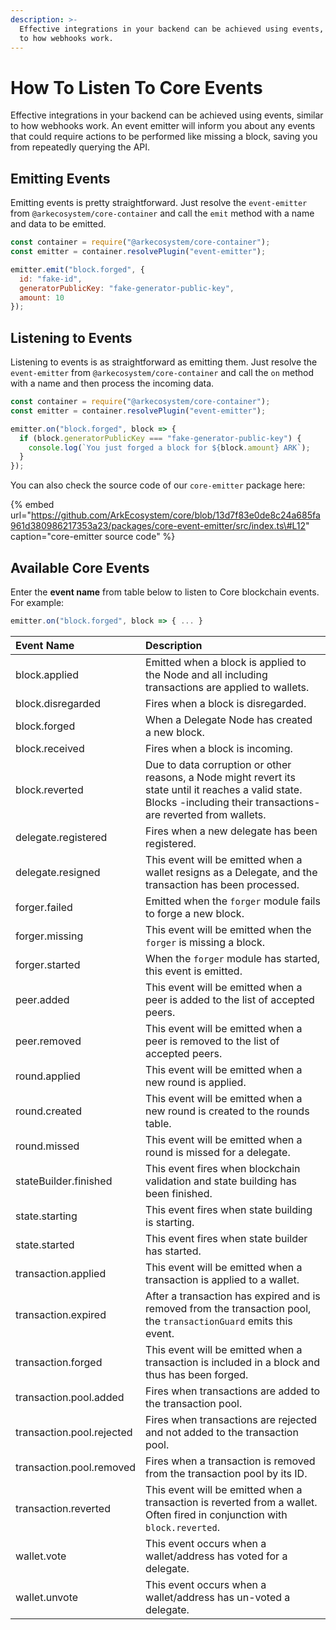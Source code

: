 ```yaml
---
description: >-
  Effective integrations in your backend can be achieved using events, similar
  to how webhooks work.
---
```


# How To Listen To Core Events

Effective integrations in your backend can be achieved using events, similar to how webhooks work. An event emitter will inform you about any events that could require actions to be performed like missing a block, saving you from repeatedly querying the API.

## Emitting Events

Emitting events is pretty straightforward. Just resolve the `event-emitter` from `@arkecosystem/core-container` and call the `emit` method with a name and data to be emitted.

```javascript
const container = require("@arkecosystem/core-container");
const emitter = container.resolvePlugin("event-emitter");

emitter.emit("block.forged", {
  id: "fake-id",
  generatorPublicKey: "fake-generator-public-key",
  amount: 10
});
```

## Listening to Events

Listening to events is as straightforward as emitting them. Just resolve the `event-emitter` from `@arkecosystem/core-container` and call the `on` method with a name and then process the incoming data.

```javascript
const container = require("@arkecosystem/core-container");
const emitter = container.resolvePlugin("event-emitter");

emitter.on("block.forged", block => {
  if (block.generatorPublicKey === "fake-generator-public-key") {
    console.log(`You just forged a block for ${block.amount} ARK`);
  }
});
```

You can also check the source code of our `core-emitter` package here:

{% embed url="https://github.com/ArkEcosystem/core/blob/13d7f83e0de8c24a685fa961d380986217353a23/packages/core-event-emitter/src/index.ts\#L12" caption="core-emitter source code" %}

## Available Core Events

Enter the **event name** from table below to listen to Core blockchain events. For example:

```typescript
emitter.on("block.forged", block => { ... }
```

| Event **Name** | Description |
| :--- | :--- |
| block.applied | Emitted when a block is applied to the Node and all including transactions are applied to wallets. |
| block.disregarded | Fires when a block is disregarded. |
| block.forged | When a Delegate Node has created a new block. |
| block.received | Fires when a block is incoming. |
| block.reverted | Due to data corruption or other reasons, a Node might revert its state until it reaches a valid state. Blocks -including their transactions- are reverted from wallets. |
| delegate.registered | Fires when a new delegate has been registered. |
| delegate.resigned | This event will be emitted when a wallet resigns as a Delegate, and the transaction has been processed. |
| forger.failed | Emitted when the `forger` module fails to forge a new block. |
| forger.missing | This event will be emitted when the `forger` is missing a block. |
| forger.started | When the `forger` module has started, this event is emitted. |
| peer.added | This event will be emitted when a peer is added to the list of accepted peers. |
| peer.removed | This event will be emitted when a peer is removed to the list of accepted peers. |
| round.applied | This event will be emitted when a new round is applied. |
| round.created | This event will be emitted when a new round is created to the rounds table. |
| round.missed | This event will be emitted when a round is missed for a delegate. |
| stateBuilder.finished | This event fires when blockchain validation and state building has been finished.  |
| state.starting | This event fires when state building is starting. |
| state.started | This event fires when state builder has started. |
| transaction.applied | This event will be emitted when a transaction is applied to a wallet. |
| transaction.expired | After a transaction has expired and is removed from the transaction pool, the `transactionGuard` emits this event. |
| transaction.forged | This event will be emitted when a transaction is included in a block and thus has been forged. |
| transaction.pool.added | Fires when transactions are added to the transaction pool. |
| transaction.pool.rejected | Fires when transactions are rejected and not added to the transaction pool. |
| transaction.pool.removed | Fires when a transaction is removed from the transaction pool by its ID. |
| transaction.reverted | This event will be emitted when a transaction is reverted from a wallet. Often fired in conjunction with `block.reverted`. |
| wallet.vote | This event occurs when a wallet/address has voted for a delegate. |
| wallet.unvote | This event occurs when a wallet/address has un-voted a delegate. |


